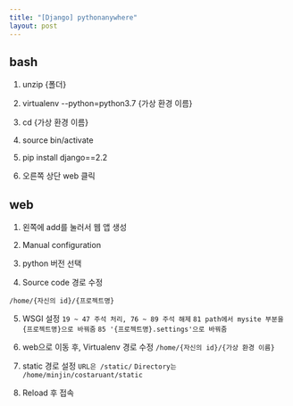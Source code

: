 ```yaml
---
title: "[Django] pythonanywhere"
layout: post
---
```


## bash 
1. unzip {폴더}


2. virtualenv --python=python3.7 {가상 환경 이름}


3. cd {가상 환경 이름}


4. source bin/activate


5. pip install django==2.2


6. 오른쪽 상단 web 클릭


## web
1. 왼쪽에 add를 눌러서 웹 앱 생성


2. Manual configuration 


3. python 버전 선택


4. Source code 경로 수정
```terminal
/home/{자신의 id}/{프로젝트명}
```


5. WSGI 설정
`19 ~ 47 주석 처리, 76 ~ 89 주석 해제`
`81 path에서 mysite 부분을 {프로젝트명}으로 바꿔줌`
`85 '{프로젝트명}.settings'으로 바꿔줌`


6. web으로 이동 후, Virtualenv 경로 수정
`/home/{자신의 id}/{가상 환경 이름}`


7. static 경로 설정
`URL은 /static/`
`Directory는 /home/minjin/costaruant/static`


8. Reload 후 접속